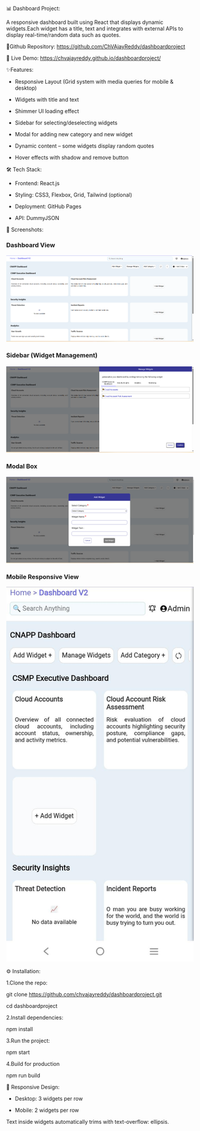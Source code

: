 📊 Dashboard Project:

A responsive dashboard built using React that displays dynamic widgets.Each widget has a title, text and integrates with external APIs to display real-time/random data such as quotes.

🚀Github Repository: https://github.com/ChVAjayReddy/dashboardproject

🚀 Live Demo: https://chvajayreddy.github.io/dashboardproject/

✨Features:

- Responsive Layout (Grid system with media queries for mobile & desktop)

- Widgets with title and text

- Shimmer UI loading effect

- Sidebar for selecting/deselecting widgets

- Modal for adding new category and new widget

- Dynamic content – some widgets display random quotes

- Hover effects with shadow and remove button

🛠️ Tech Stack:

- Frontend: React.js

- Styling: CSS3, Flexbox, Grid, Tailwind (optional)

- Deployment: GitHub Pages

- API: DummyJSON

📸 Screenshots:

### Dashboard View

![Dashboard](screenshots/dashboard.png)

### Sidebar (Widget Management)

![Sidebar](screenshots/sidebar.png)

### Modal Box

![Modal](screenshots/modal.png)

### Mobile Responsive View

![Mobile View](screenshots/mobile.jpg)

⚙️ Installation:

1.Clone the repo:

git clone https://github.com/chvajayreddy/dashboardproject.git

cd dashboardproject

2.Install dependencies:

npm install

3.Run the project:

npm start

4.Build for production

npm run build

📱 Responsive Design:

- Desktop: 3 widgets per row

- Mobile: 2 widgets per row

Text inside widgets automatically trims with text-overflow: ellipsis.
